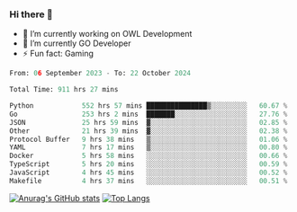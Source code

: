 ### Hi there 👋 

- 🔭 I’m currently working on OWL Development
- 🌱 I’m currently GO Developer
-  ⚡ Fun fact: Gaming
  
  <!--
- 👯 I’m looking to collaborate on ...
- 🤔 I’m looking for help with ...
- 💬 Ask me about ...
- 📫 How to reach me: ...
- 😄 Pronouns: ...
-->

<!--START_SECTION:waka-->

```python
From: 06 September 2023 - To: 22 October 2024

Total Time: 911 hrs 27 mins

Python            552 hrs 57 mins ███████████████▒░░░░░░░░░   60.67 %
Go                253 hrs 2 mins  ███████░░░░░░░░░░░░░░░░░░   27.76 %
JSON              25 hrs 59 mins  ▓░░░░░░░░░░░░░░░░░░░░░░░░   02.85 %
Other             21 hrs 39 mins  ▓░░░░░░░░░░░░░░░░░░░░░░░░   02.38 %
Protocol Buffer   9 hrs 38 mins   ▒░░░░░░░░░░░░░░░░░░░░░░░░   01.06 %
YAML              7 hrs 17 mins   ▒░░░░░░░░░░░░░░░░░░░░░░░░   00.80 %
Docker            5 hrs 58 mins   ░░░░░░░░░░░░░░░░░░░░░░░░░   00.66 %
TypeScript        5 hrs 20 mins   ░░░░░░░░░░░░░░░░░░░░░░░░░   00.59 %
JavaScript        4 hrs 45 mins   ░░░░░░░░░░░░░░░░░░░░░░░░░   00.52 %
Makefile          4 hrs 37 mins   ░░░░░░░░░░░░░░░░░░░░░░░░░   00.51 %
```

<!--END_SECTION:waka-->

[![Anurag's GitHub stats](https://github-readme-stats.vercel.app/api?username=aebalz&show_icons=true&theme=codeSTACKr)](https://github.com/anuraghazra/github-readme-stats)
[![Top Langs](https://github-readme-stats.vercel.app/api/top-langs/?username=aebalz&layout=compact&card_width=350&theme=codeSTACKr)](https://github.com/anuraghazra/github-readme-stats)
<!-- [![Readme Card](https://github-readme-stats.vercel.app/api/pin/?username=aebalz&repo=go-gin-gone&show_owner=true)](https://github.com/anuraghazra/github-readme-stats)-->
